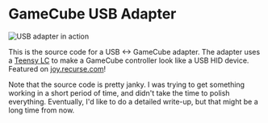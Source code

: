 # GameCube USB Adapter

![USB adapter in action](https://recurse-uploads-production.s3.amazonaws.com/d050731c-6449-458f-9602-617bcb7d4c06/gamecube.gif)

This is the source code for a USB <-> GameCube adapter. The adapter
uses a [Teensy LC](https://www.pjrc.com/teensy/teensyLC.html) to
make a GameCube controller look like a USB HID device. Featured on
[joy.recurse.com](https://joy.recurse.com/~jtm)!

Note that the source code is pretty janky. I was trying to get something
working in a short period of time, and didn't take the time to polish
everything. Eventually, I'd like to do a detailed write-up, but that
might be a long time from now.
